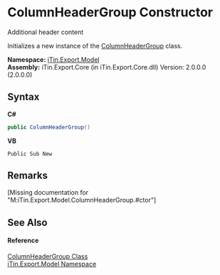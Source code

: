 # ColumnHeaderGroup Constructor 
Additional header content 

Initializes a new instance of the <a href="T_iTin_Export_Model_ColumnHeaderGroup">ColumnHeaderGroup</a> class.

**Namespace:**&nbsp;<a href="N_iTin_Export_Model">iTin.Export.Model</a><br />**Assembly:**&nbsp;iTin.Export.Core (in iTin.Export.Core.dll) Version: 2.0.0.0 (2.0.0.0)

## Syntax

**C#**<br />
``` C#
public ColumnHeaderGroup()
```

**VB**<br />
``` VB
Public Sub New
```


## Remarks
\[Missing <remarks> documentation for "M:iTin.Export.Model.ColumnHeaderGroup.#ctor"\]

## See Also


#### Reference
<a href="T_iTin_Export_Model_ColumnHeaderGroup">ColumnHeaderGroup Class</a><br /><a href="N_iTin_Export_Model">iTin.Export.Model Namespace</a><br />